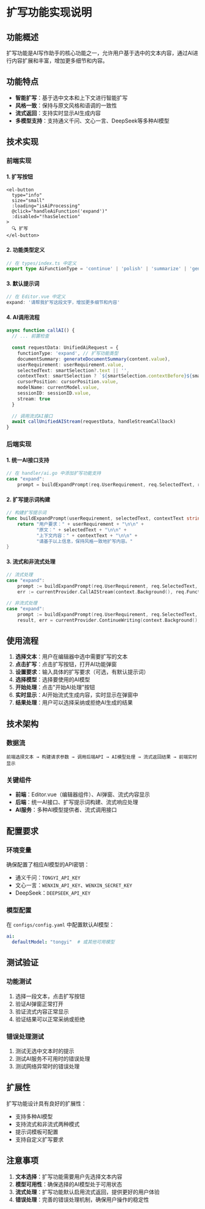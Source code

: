 # 扩写功能实现说明

## 功能概述

扩写功能是AI写作助手的核心功能之一，允许用户基于选中的文本内容，通过AI进行内容扩展和丰富，增加更多细节和内容。

## 功能特点

- **智能扩写**：基于选中文本和上下文进行智能扩写
- **风格一致**：保持与原文风格和语调的一致性
- **流式返回**：支持实时显示AI生成内容
- **多模型支持**：支持通义千问、文心一言、DeepSeek等多种AI模型

## 技术实现

### 前端实现

#### 1. 扩写按钮
```vue
<el-button
  type="info"
  size="small"
  :loading="isAiProcessing"
  @click="handleAiFunction('expand')"
  :disabled="!hasSelection"
>
  🔍 扩写
</el-button>
```

#### 2. 功能类型定义
```typescript
// 在 types/index.ts 中定义
export type AiFunctionType = 'continue' | 'polish' | 'summarize' | 'generate' | 'expand'
```

#### 3. 默认提示词
```typescript
// 在 Editor.vue 中定义
expand: '请帮我扩写这段文字，增加更多细节和内容'
```

#### 4. AI调用流程
```typescript
async function callAI() {
  // ... 前置检查
  
  const requestData: UnifiedAiRequest = {
    functionType: 'expand', // 扩写功能类型
    documentSummary: generateDocumentSummary(content.value),
    userRequirement: userRequirement.value,
    selectedText: smartSelection?.text || '',
    contextText: smartSelection ? `${smartSelection.contextBefore}${smartSelection.text}${smartSelection.contextAfter}` : '',
    cursorPosition: cursorPosition.value,
    modelName: currentModel.value,
    sessionID: sessionID.value,
    stream: true
  }
  
  // 调用流式AI接口
  await callUnifiedAIStream(requestData, handleStreamCallback)
}
```

### 后端实现

#### 1. 统一AI接口支持
```go
// 在 handler/ai.go 中添加扩写功能支持
case "expand":
    prompt = buildExpandPrompt(req.UserRequirement, req.SelectedText, req.ContextText)
```

#### 2. 扩写提示词构建
```go
// 构建扩写提示词
func buildExpandPrompt(userRequirement, selectedText, contextText string) string {
    return "用户要求：" + userRequirement + "\n\n" +
           "原文：" + selectedText + "\n\n" +
           "上下文内容：" + contextText + "\n\n" +
           "请基于以上信息，保持风格一致地扩写内容。"
}
```

#### 3. 流式和非流式处理
```go
// 流式处理
case "expand":
    prompt := buildExpandPrompt(req.UserRequirement, req.SelectedText, req.ContextText)
    err := currentProvider.CallAIStream(context.Background(), req.FunctionType, prompt, req.SessionID, streamWriter)

// 非流式处理
case "expand":
    prompt := buildExpandPrompt(req.UserRequirement, req.SelectedText, req.ContextText)
    result, err = currentProvider.ContinueWriting(context.Background(), prompt)
```

## 使用流程

1. **选择文本**：用户在编辑器中选中需要扩写的文本
2. **点击扩写**：点击扩写按钮，打开AI功能弹窗
3. **设置要求**：输入具体的扩写要求（可选，有默认提示词）
4. **选择模型**：选择要使用的AI模型
5. **开始处理**：点击"开始AI处理"按钮
6. **实时显示**：AI开始流式生成内容，实时显示在弹窗中
7. **结果处理**：用户可以选择采纳或拒绝AI生成的结果

## 技术架构

### 数据流
```
前端选择文本 → 构建请求参数 → 调用后端API → AI模型处理 → 流式返回结果 → 前端实时显示
```

### 关键组件
- **前端**：Editor.vue（编辑器组件）、AI弹窗、流式内容显示
- **后端**：统一AI接口、扩写提示词构建、流式响应处理
- **AI服务**：多种AI模型提供者、流式调用接口

## 配置要求

### 环境变量
确保配置了相应AI模型的API密钥：
- 通义千问：`TONGYI_API_KEY`
- 文心一言：`WENXIN_API_KEY`、`WENXIN_SECRET_KEY`
- DeepSeek：`DEEPSEEK_API_KEY`

### 模型配置
在 `configs/config.yaml` 中配置默认AI模型：
```yaml
ai:
  defaultModel: "tongyi"  # 或其他可用模型
```

## 测试验证

### 功能测试
1. 选择一段文本，点击扩写按钮
2. 验证AI弹窗正常打开
3. 验证流式内容正常显示
4. 验证结果可以正常采纳或拒绝

### 错误处理测试
1. 测试无选中文本时的提示
2. 测试AI服务不可用时的错误处理
3. 测试网络异常时的错误处理

## 扩展性

扩写功能设计具有良好的扩展性：
- 支持多种AI模型
- 支持流式和非流式两种模式
- 提示词模板可配置
- 支持自定义扩写要求

## 注意事项

1. **文本选择**：扩写功能需要用户先选择文本内容
2. **模型可用性**：确保选择的AI模型处于可用状态
3. **流式处理**：扩写功能默认启用流式返回，提供更好的用户体验
4. **错误处理**：完善的错误处理机制，确保用户操作的稳定性 